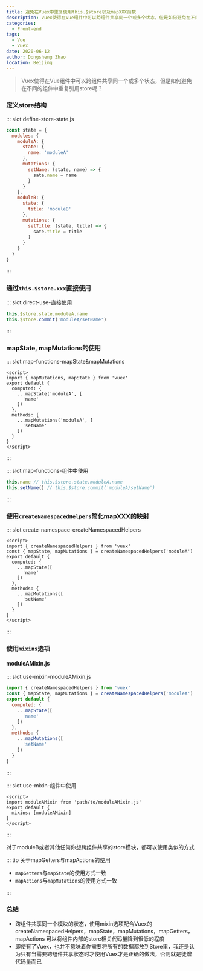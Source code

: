 ```yaml
---
title: 避免在Vuex中重复使用this.$store以及mapXXX函数
description: Vuex使得在Vue组件中可以跨组件共享同一个或多个状态，但是如何避免在不同的组件中重复引用store呢？
categories: 
  - Front-end
tags: 
  - Vue
  - Vuex
date: 2020-06-12
author: Dongsheng Zhao
location: Beijing
---
```


> Vuex使得在Vue组件中可以跨组件共享同一个或多个状态，但是如何避免在不同的组件中重复引用store呢？

<!-- more -->

### 定义store结构

<Util-CodeTab 
  key-prefix="define-store" 
  :code-types="['state.js']"
  default-active-code-type="state.js" 
/>

::: slot define-store-state.js
```js
const state = {
  modules: {
    moduleA: {
      state: {
        name: 'moduleA'
      },
      mutations: {
        setName: (state, name) => {
          sate.name = name
        }
      }
    },
    moduleB: {
      state: {
        title: 'moduleB'
      },
      mutations: {
        setTitle: (state, title) => {
          sate.title = title
        }
      }
    }
  }
}
```
:::

### 通过`this.$store.xxx`直接使用

<Util-CodeTab 
  key-prefix="direct-use" 
  :code-types="['直接使用']"
  default-active-code-type="直接使用" 
/>

::: slot direct-use-直接使用
```js
this.$store.state.moduleA.name
this.$store.commit('moduleA/setName')
```
:::

### mapState, mapMutations的使用

<Util-CodeTab 
  key-prefix="map-functions" 
  :code-types="['mapState&mapMutations', '组件中使用']"
  default-active-code-type="mapState&mapMutations" 
/>

::: slot map-functions-mapState&mapMutations
```vue
<script>
import { mapMutations, mapState } from 'vuex'
export default {
  computed: {
    ...mapState('moduleA', [
      'name'
    ])
  },
  methods: {
    ...mapMutations('moduleA', [
      'setName'
    ])
  }
}
</script>
```
:::

::: slot map-functions-组件中使用
```js
this.name // this.$store.state.moduleA.name
this.setName() // this.$store.commit('moduleA/setName')
```
:::

### 使用`createNamespacedHelpers`简化mapXXX的映射

<Util-CodeTab 
  key-prefix="create-namespace" 
  :code-types="['createNamespacedHelpers']"
  default-active-code-type="createNamespacedHelpers" 
/>
::: slot create-namespace-createNamespacedHelpers
```vue
<script>
import { createNamespacedHelpers } from 'vuex'
const { mapState, mapMutations } = createNamespacedHelpers('moduleA')
export default {
  computed: {
    ...mapState([
      'name'
    ])
  },
  methods: {
    ...mapMutations([
      'setName'
    ])
  }
}
</script>
```
:::

### 使用`mixins`选项

#### moduleAMixin.js

<Util-CodeTab 
  key-prefix="use-mixin" 
  :code-types="['moduleAMixin.js', '组件中使用']"
  default-active-code-type="moduleAMixin.js" 
/>

::: slot use-mixin-moduleAMixin.js
```js
import { createNamespacedHelpers } from 'vuex'
const { mapState, mapMutations } = createNamespacedHelpers('moduleA')
export default {
  computed: {
    ...mapState([
      'name'
    ])
  },
  methods: {
    ...mapMutations([
      'setName'
    ])
  }
}
```
:::

::: slot use-mixin-组件中使用
```vue
<script>
import moduleAMixin from 'path/to/moduleAMixin.js'
export default {
  mixins: [moduleAMixin]
}
</script>
```
:::

对于moduleB或者其他任何你想跨组件共享的store模块，都可以使用类似的方式

::: tip 关于mapGetters与mapActions的使用

* `mapGetters`与`mapState`的使用方式一致
* `mapActions`与`mapMutations`的使用方式一致

:::

### 总结

* 跨组件共享同一个模块的状态，使用mixin选项配合Vuex的createNamespacedHelpers，mapState，mapMutations，mapGetters，mapActions
可以将组件内部的store相关代码量降到很低的程度
* 即使有了Vuex，也并不意味着你需要将所有的数据都放到Store里，我还是认为只有当需要跨组件共享状态时才使用Vuex才是正确的做法，否则就是徒增代码量而已